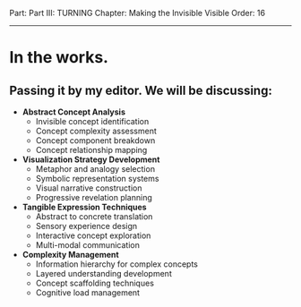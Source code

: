 Part: Part III: TURNING
Chapter: Making the Invisible Visible
Order: 16

---

# In the works.

## Passing it by my editor. We will be discussing:

- **Abstract Concept Analysis**
  - Invisible concept identification
  - Concept complexity assessment
  - Concept component breakdown
  - Concept relationship mapping
- **Visualization Strategy Development**
  - Metaphor and analogy selection
  - Symbolic representation systems
  - Visual narrative construction
  - Progressive revelation planning
- **Tangible Expression Techniques**
  - Abstract to concrete translation
  - Sensory experience design
  - Interactive concept exploration
  - Multi-modal communication
- **Complexity Management**
  - Information hierarchy for complex concepts
  - Layered understanding development
  - Concept scaffolding techniques
  - Cognitive load management

<div style="height: 120px;"></div>
